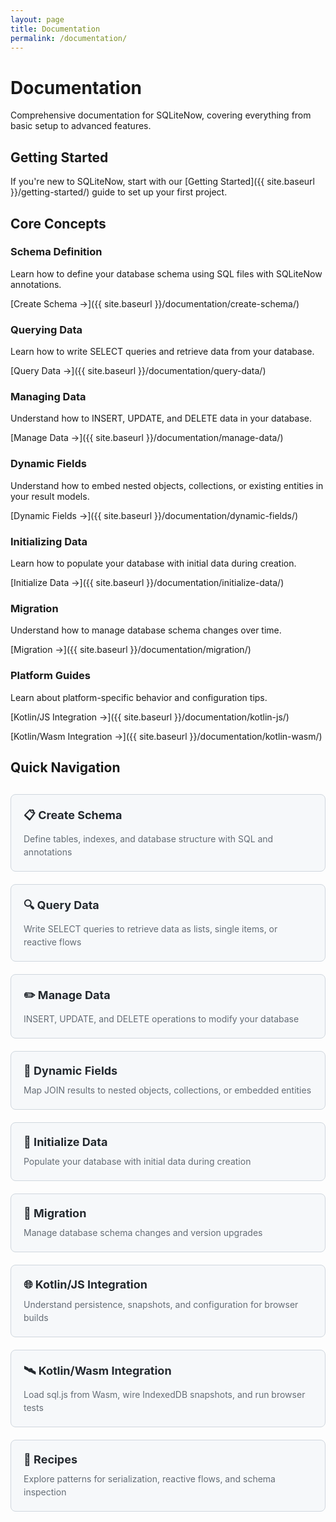 ```yaml
---
layout: page
title: Documentation
permalink: /documentation/
---
```


# Documentation

Comprehensive documentation for SQLiteNow, covering everything from basic setup to advanced features.

## Getting Started

If you're new to SQLiteNow, start with our [Getting Started]({{ site.baseurl }}/getting-started/) guide to set up your first project.

## Core Concepts

### Schema Definition
Learn how to define your database schema using SQL files with SQLiteNow annotations.

[Create Schema →]({{ site.baseurl }}/documentation/create-schema/)

### Querying Data
Learn how to write SELECT queries and retrieve data from your database.

[Query Data →]({{ site.baseurl }}/documentation/query-data/)

### Managing Data
Understand how to INSERT, UPDATE, and DELETE data in your database.

[Manage Data →]({{ site.baseurl }}/documentation/manage-data/)

### Dynamic Fields
Understand how to embed nested objects, collections, or existing entities in your result models.

[Dynamic Fields →]({{ site.baseurl }}/documentation/dynamic-fields/)

### Initializing Data
Learn how to populate your database with initial data during creation.

[Initialize Data →]({{ site.baseurl }}/documentation/initialize-data/)

### Migration
Understand how to manage database schema changes over time.

[Migration →]({{ site.baseurl }}/documentation/migration/)

### Platform Guides
Learn about platform-specific behavior and configuration tips.

[Kotlin/JS Integration →]({{ site.baseurl }}/documentation/kotlin-js/)

[Kotlin/Wasm Integration →]({{ site.baseurl }}/documentation/kotlin-wasm/)

## Quick Navigation

<div class="doc-nav-grid">
  <a href="{{ site.baseurl }}/documentation/create-schema/" class="doc-nav-card">
    <h3>📋 Create Schema</h3>
    <p>Define tables, indexes, and database structure with SQL and annotations</p>
  </a>
  
  <a href="{{ site.baseurl }}/documentation/query-data/" class="doc-nav-card">
    <h3>🔍 Query Data</h3>
    <p>Write SELECT queries to retrieve data as lists, single items, or reactive flows</p>
  </a>

  <a href="{{ site.baseurl }}/documentation/manage-data/" class="doc-nav-card">
    <h3>✏️ Manage Data</h3>
    <p>INSERT, UPDATE, and DELETE operations to modify your database</p>
  </a>

  <a href="{{ site.baseurl }}/documentation/dynamic-fields/" class="doc-nav-card">
    <h3>🧩 Dynamic Fields</h3>
    <p>Map JOIN results to nested objects, collections, or embedded entities</p>
  </a>

  <a href="{{ site.baseurl }}/documentation/initialize-data/" class="doc-nav-card">
    <h3>🚀 Initialize Data</h3>
    <p>Populate your database with initial data during creation</p>
  </a>

  <a href="{{ site.baseurl }}/documentation/migration/" class="doc-nav-card">
    <h3>🔄 Migration</h3>
    <p>Manage database schema changes and version upgrades</p>
  </a>

  <a href="{{ site.baseurl }}/documentation/kotlin-js/" class="doc-nav-card">
    <h3>🌐 Kotlin/JS Integration</h3>
    <p>Understand persistence, snapshots, and configuration for browser builds</p>
  </a>

  <a href="{{ site.baseurl }}/documentation/kotlin-wasm/" class="doc-nav-card">
    <h3>🛰️ Kotlin/Wasm Integration</h3>
    <p>Load sql.js from Wasm, wire IndexedDB snapshots, and run browser tests</p>
  </a>

  <a href="{{ site.baseurl }}/recipes/" class="doc-nav-card">
    <h3>📖 Recipes</h3>
    <p>Explore patterns for serialization, reactive flows, and schema inspection</p>
  </a>
</div>


<style>
.doc-nav-grid {
  display: grid;
  grid-template-columns: repeat(auto-fit, minmax(300px, 1fr));
  gap: 20px;
  margin: 30px 0;
}

.doc-nav-card {
  border: 1px solid #d0d7de;
  border-radius: 8px;
  padding: 20px;
  text-decoration: none;
  color: inherit;
  transition: all 0.2s ease;
  background: #f6f8fa;
}

.doc-nav-card:hover {
  border-color: #0969da;
  box-shadow: 0 4px 12px rgba(9, 105, 218, 0.1);
  transform: translateY(-2px);
}

.doc-nav-card h3 {
  margin: 0 0 10px 0;
  color: #24292f;
  font-size: 18px;
}

.doc-nav-card p {
  margin: 0;
  color: #656d76;
  font-size: 14px;
  line-height: 1.5;
}

.doc-nav-card:hover h3 {
  color: #0969da;
}
</style>
